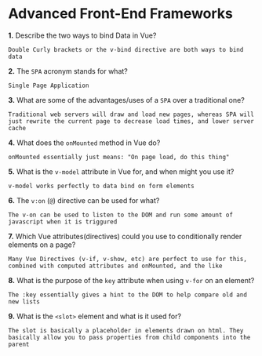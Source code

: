 # Advanced Front-End Frameworks


**1.** Describe the two ways to bind Data in Vue?
<!-- enter you answer in the space below -->
```
Double Curly brackets or the v-bind directive are both ways to bind data
```

**2.** The `SPA` acronym stands for what?
<!-- enter you answer in the space below -->
```
Single Page Application
```
**3.** What are some of the advantages/uses of a `SPA` over a traditional one?
<!-- enter you answer in the space below -->
```
Traditional web servers will draw and load new pages, whereas SPA will just rewrite the current page to decrease load times, and lower server cache
```
**4.** What does the `onMounted` method in Vue do?
<!-- enter you answer in the space below -->
```
onMounted essentially just means: "On page load, do this thing"
```
**5.** What is the `v-model` attribute in Vue for, and when might you use it?
<!-- enter you answer in the space below -->
```
v-model works perfectly to data bind on form elements
```
**6.** The `v:on` (`@`) directive can be used for what?
<!-- enter you answer in the space below -->
```
The v-on can be used to listen to the DOM and run some amount of javascript when it is triggured
```
**7.** Which Vue attributes(directives) could you use to conditionally render elements on a page?
<!-- enter you answer in the space below -->
```
Many Vue Directives (v-if, v-show, etc) are perfect to use for this, combined with computed attributes and onMounted, and the like
```
**8.** What is the purpose of the `key` attribute when using `v-for` on an element?
<!-- enter you answer in the space below -->
```
The :key essentially gives a hint to the DOM to help compare old and new lists
```
**9.** What is the `<slot>` element and what is it used for?
<!-- enter you answer in the space below -->
```
The slot is basically a placeholder in elements drawn on html. They basically allow you to pass properties from child components into the parent
```